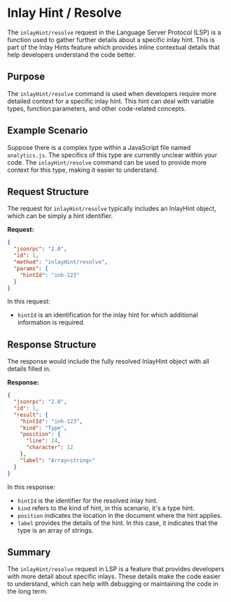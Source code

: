 # Inlay Hint / Resolve

The `inlayHint/resolve` request in the Language Server Protocol (LSP) is a function used to gather further details about a specific inlay hint. This is part of the Inlay Hints feature which provides inline contextual details that help developers understand the code better.

## Purpose

The `inlayHint/resolve` command is used when developers require more detailed context for a specific inlay hint. This hint can deal with variable types, function parameters, and other code-related concepts.

## Example Scenario

Suppose there is a complex type within a JavaScript file named `analytics.js`. The specifics of this type are currently unclear within your code. The `inlayHint/resolve` command can be used to provide more context for this type, making it easier to understand.

## Request Structure

The request for `inlayHint/resolve` typically includes an InlayHint object, which can be simply a hint identifier.

**Request:**

```json
{
  "jsonrpc": "2.0",
  "id": 1,
  "method": "inlayHint/resolve",
  "params": {
    "hintId": "inh-123"
  }
}
```

In this request:
- `hintId` is an identification for the inlay hint for which additional information is required.

## Response Structure

The response would include the fully resolved InlayHint object with all details filled in.

**Response:**

```json
{
  "jsonrpc": "2.0",
  "id": 1,
  "result": {
    "hintId": "inh-123",
    "kind": "Type",
    "position": {
      "line": 24,
      "character": 12
    },
    "label": "Array<string>"
  }
}
```

In this response:
- `hintId` is the identifier for the resolved inlay hint.
- `kind` refers to the kind of hint, in this scenario, it's a type hint.
- `position` indicates the location in the document where the hint applies.
- `label` provides the details of the hint. In this case, it indicates that the type is an array of strings.

## Summary

The `inlayHint/resolve` request in LSP is a feature that provides developers with more detail about specific inlays. These details make the code easier to understand, which can help with debugging or maintaining the code in the long term.
